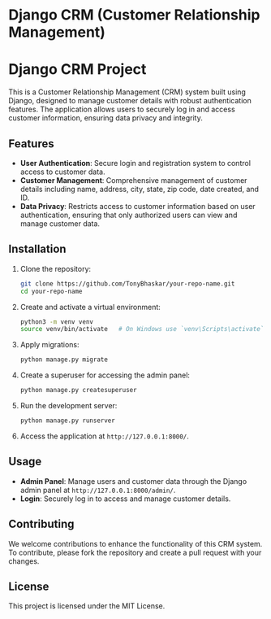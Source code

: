 # Django CRM (Customer Relationship Management)

# Django CRM Project

This is a Customer Relationship Management (CRM) system built using Django, designed to manage customer details with robust authentication features. The application allows users to securely log in and access customer information, ensuring data privacy and integrity.

## Features

- **User Authentication**: Secure login and registration system to control access to customer data.
- **Customer Management**: Comprehensive management of customer details including name, address, city, state, zip code, date created, and ID.
- **Data Privacy**: Restricts access to customer information based on user authentication, ensuring that only authorized users can view and manage customer data.

## Installation

1. Clone the repository:
    ```bash
    git clone https://github.com/TonyBhaskar/your-repo-name.git
    cd your-repo-name
    ```

2. Create and activate a virtual environment:
    ```bash
    python3 -m venv venv
    source venv/bin/activate   # On Windows use `venv\Scripts\activate`
    ```

3. Apply migrations:
    ```bash
    python manage.py migrate
    ```

4. Create a superuser for accessing the admin panel:
    ```bash
    python manage.py createsuperuser
    ```

5. Run the development server:
    ```bash
    python manage.py runserver
    ```

6. Access the application at `http://127.0.0.1:8000/`.

## Usage

- **Admin Panel**: Manage users and customer data through the Django admin panel at `http://127.0.0.1:8000/admin/`.
- **Login**: Securely log in to access and manage customer details.

## Contributing

We welcome contributions to enhance the functionality of this CRM system. To contribute, please fork the repository and create a pull request with your changes.

## License

This project is licensed under the MIT License.
